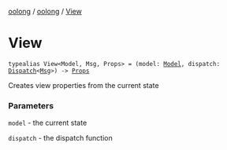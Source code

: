 [oolong](../index.md) / [oolong](index.md) / [View](./-view.md)

# View

`typealias View<Model, Msg, Props> = (model: `[`Model`](-view.md#Model)`, dispatch: `[`Dispatch`](-dispatch.md)`<`[`Msg`](-view.md#Msg)`>) -> `[`Props`](-view.md#Props)

Creates view properties from the current state

### Parameters

`model` - the current state

`dispatch` - the dispatch function